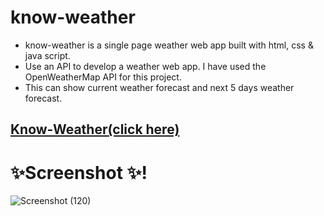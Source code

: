 # know-weather
- know-weather is a single page weather web app built with html, css & java script.
- Use an API to develop a weather web app. I have used the OpenWeatherMap API for this project.
- This can show current weather forecast and next 5 days weather forecast.

## [Know-Weather(click here)](https://abhinavraj12.github.io/know-weather/)

# ✨Screenshot ✨!
![Screenshot (120)](https://user-images.githubusercontent.com/98227153/161429457-382180ff-c3a4-4833-8e1d-4cbfa34a8c8d.png)
